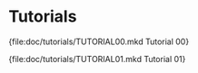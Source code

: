 # Tutorials

{file:doc/tutorials/TUTORIAL00.mkd Tutorial 00}

{file:doc/tutorials/TUTORIAL01.mkd Tutorial 01}
